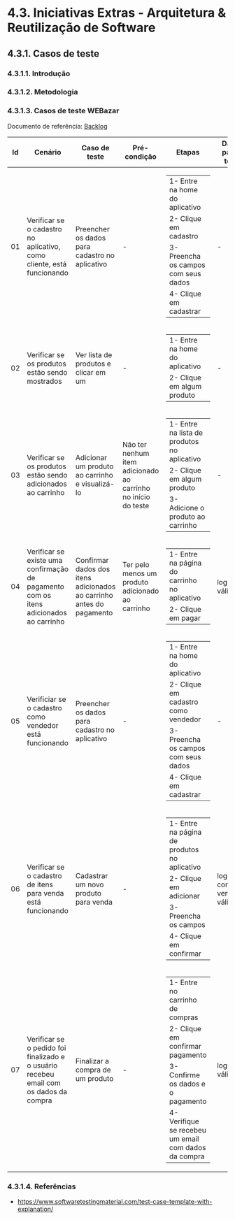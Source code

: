 # 4.3. Iniciativas Extras - Arquitetura & Reutilização de Software

## 4.3.1. Casos de teste

### 4.3.1.1. Introdução 

### 4.3.1.2. Metodologia

### 4.3.1.3. Casos de teste WEBazar

Documento de referência: [Backlog](./../Modelagem/2.1.3.Backlog.md)

|Id|Cenário|Caso de teste|Pré-condição|Etapas|Dados para o teste|Resultado Experado|Resultado|
|---|---|---|----|-----|-----|----|----|
|01|Verificar se o cadastro no aplicativo, como cliente, está funcionando|Preencher os dados para cadastro no aplicativo| - | <table><tr><td>1- Entre na home do aplicativo</td></tr><tr><td>2- Clique em cadastro</td></tr><tr><td>3- Preencha os campos com seus dados</td></tr><tr><td>4- Clique em cadastrar</td></tr></table>|-|Conseguir concluir o cadastro no aplicativo e o usuário aparecer no banco de dados||
|02|Verificar se os produtos estão sendo mostrados|Ver lista de produtos e clicar em um| - | <table><tr><td>1- Entre na home do aplicativo</td></tr><tr><td>2- Clique em algum produto </td></tr></table>|-|Conseguir visualizar os detalhes de um produto||
|03|Verificar se os produtos estão sendo adicionados ao carrinho|Adicionar um produto ao carrinho e visualizá-lo| Não ter nenhum item adicionado ao carrinho no início do teste| <table><tr><td>1- Entre na lista de produtos no aplicativo</td></tr><tr><td>2- Clique em algum produto </td></tr><tr><td>3- Adicione o produto ao carrinho</td></tr></table>|-|Conseguir visualizar o produto no carrinho e ter a opção de remover o produto do carrinho||
|04|Verificar se existe uma confirmação de pagamento com os itens adicionados ao carrinho| Confirmar dados dos itens adicionados ao carrinho antes do pagamento|Ter pelo menos um produto adicionado ao carrinho|<table><tr><td>1- Entre na página do carrinho no aplicativo</td></tr><tr><td>2- Clique em pagar </td></tr></table>|login válido|Conseguir visualizar uma tela de confirmação de pagamento com os produtos adicionados ao carrinho||
|05|Verificiar se o cadastro como vendedor está funcionando|Preencher os dados para cadastro no aplicativo| - | <table><tr><td>1- Entre na home do aplicativo</td></tr><tr><td>2- Clique em cadastro como vendedor</td></tr><tr><td>3- Preencha os campos com seus dados</td></tr><tr><td>4- Clique em cadastrar</td></tr></table>|-|Conseguir concluir o cadastro no aplicativo e o usuário aparecer no banco de dados||
|06|Verificar se o cadastro de itens para venda está funcionando| Cadastrar um novo produto para venda|-|<table><tr><td>1- Entre na página de produtos no aplicativo</td></tr><tr><td>2- Clique em adicionar </td></tr><tr><td>3- Preencha os campos </td></tr><tr><td>4- Clique em confirmar </td></tr></table>|login como vendedor válido|Conseguir concluir o cadastro de produto no aplicativo e ele aparecer no banco de dados e na lista de produtos do aplicativo||
|07|Verificar se o pedido foi finalizado e o usuário recebeu email com os dados da compra| Finalizar a compra de um produto|-|<table><tr><td>1- Entre no carrinho de compras</td></tr><tr><td>2- Clique em confirmar pagamento </td></tr><tr><td>3- Confirme os dados e o pagamento </td></tr><tr><td>4- Verifique se recebeu um email com dados da compra</td></tr></table>|login válido|Conseguir concluir a compra de um produto e receber os dados no email||

### 4.3.1.4. Referências

- https://www.softwaretestingmaterial.com/test-case-template-with-explanation/